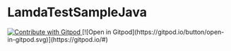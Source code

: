 # LamdaTestSampleJava
<a href="https://gitpod.io/#https://github.com/GuruprasadKini/LamdaTestSampleJava.git">
  <img
    src="https://img.shields.io/badge/Contribute%20with-Gitpod-908a85?logo=gitpod"
    alt="Contribute with Gitpod"
  />
</a>
[![Open in Gitpod](https://gitpod.io/button/open-in-gitpod.svg)](https://gitpod.io/#<https://github.com/GuruprasadKini/LamdaTestSampleJava.git>)
